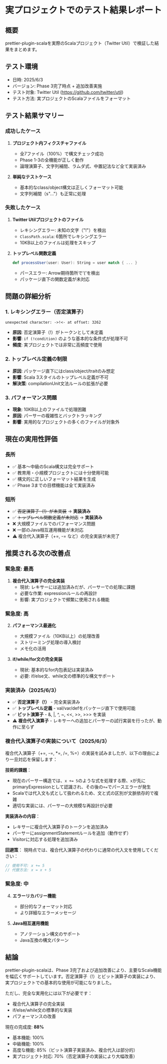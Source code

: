 # 実プロジェクトでのテスト結果レポート

## 概要

prettier-plugin-scalaを実際のScalaプロジェクト（Twitter Util）で検証した結果をまとめます。

## テスト環境

- 日時: 2025/6/3
- バージョン: Phase 3完了時点 + 追加改善実施
- テスト対象: Twitter Util (https://github.com/twitter/util)
- テスト方法: 実プロジェクトのScalaファイルをフォーマット

## テスト結果サマリー

### 成功したケース
1. **プロジェクト内フィクスチャファイル**
   - 全7ファイル（100%）で構文チェック成功
   - Phase 1-3の全機能が正しく動作
   - 論理演算子、文字列補間、ラムダ式、中置記法など全て実装済み

2. **単純なテストケース**
   - 基本的なclass/object構文は正しくフォーマット可能
   - 文字列補間（s"..."）も正常に処理

### 失敗したケース
1. **Twitter Utilプロジェクトのファイル**
   - レキシングエラー: 未知の文字（"!"）を検出
   - `ClassPath.scala`: 6箇所でレキシングエラー
   - 10KB以上のファイルは処理をスキップ

2. **トップレベル関数定義**
   ```scala
   def processUser(user: User): String = user match { ... }
   ```
   - パースエラー: Arrow期待箇所で'('を検出
   - パッケージ直下の関数定義が未対応

## 問題の詳細分析

### 1. レキシングエラー（否定演算子）
```
unexpected character: ->!<- at offset: 3262
```
- **原因**: 否定演算子（!）がトークンとして未定義
- **影響**: `if (!condition)` のような基本的な条件式が処理不可
- **頻度**: 実プロジェクトでは非常に高頻度で使用

### 2. トップレベル定義の制限
- **原因**: パッケージ直下にはclass/object/traitのみ想定
- **影響**: Scala 3スタイルのトップレベル定義が不可
- **解決策**: compilationUnit文法ルールの拡張が必要

### 3. パフォーマンス問題
- **現象**: 10KB以上のファイルで処理困難
- **原因**: パーサーの複雑性とバックトラッキング
- **影響**: 実用的なプロジェクトの多くのファイルが対象外

## 現在の実用性評価

### 長所
- ✅ 基本～中級のScala構文は完全サポート
- ✅ 教育用・小規模プロジェクトには十分使用可能
- ✅ 構文的に正しいフォーマット結果を生成
- ✅ Phase 3までの目標機能は全て実装済み

### 短所
- ✅ ~~否定演算子（!）が未実装~~ → **実装済み**
- ✅ ~~トップレベル関数定義が未対応~~ → **実装済み**
- ❌ 大規模ファイルでのパフォーマンス問題
- ❌ 一部のJava相互運用機能が未対応
- ⚠️ 複合代入演算子（+=, -= など）の完全実装が未完了

## 推奨される次の改善点

### 緊急度: 最高
1. **複合代入演算子の完全実装**
   - 現状: レキサーには追加済みだが、パーサーでの処理に課題
   - 必要な作業: expressionルールの再設計
   - 影響: 実プロジェクトで頻繁に使用される機能

### 緊急度: 高
2. **パフォーマンス最適化**
   - 大規模ファイル（10KB以上）の処理改善
   - ストリーミング処理の導入検討
   - メモ化の活用

3. **if/while/for文の完全実装**
   - 現状: 基本的なfor内包表記は実装済み
   - 必要: if/else文、while文の標準的な構文サポート

### 実装済み（2025/6/3）
- ✅ **否定演算子（!）** - 完全実装済み
- ✅ **トップレベル定義** - val/var/defをパッケージ直下で使用可能
- ✅ **ビット演算子** - &, |, ^, ~, <<, >>, >>> を実装
- ⚠️ **複合代入演算子** - レキサーへの追加とパーサーの試行実装を行ったが、動作に至らず

### 複合代入演算子の実装について（2025/6/3）
複合代入演算子（+=, -=, *=, /=, %=）の実装を試みましたが、以下の理由により一旦対応を保留します：

**技術的課題**：
- 現在のパーサー構造では、`x += 5`のような式を処理する際、`x`が先にprimaryExpressionとして認識され、その後の`+=`でパースエラーが発生
- Scalaでは代入文も式として扱われるため、文と式の区別が文脈依存的で複雑
- 適切な実装には、パーサーの大規模な再設計が必要

**実装済みの内容**：
- レキサーに複合代入演算子のトークンを追加済み
- パーサーにassignmentStatementルールを追加（動作せず）
- Visitorに対応する処理を追加済み

**回避策**：
現時点では、複合代入演算子の代わりに通常の代入文を使用してください：
```scala
// 使用不可: x += 5
// 代替方法: x = x + 5
```

### 緊急度: 中
4. **エラーリカバリー機能**
   - 部分的なフォーマット対応
   - より詳細なエラーメッセージ

5. **Java相互運用機能**
   - アノテーション構文のサポート
   - Java互換の構文パターン

## 結論

prettier-plugin-scalaは、Phase 3完了および追加改善により、主要なScala機能を幅広くサポートしています。否定演算子（!）とビット演算子の実装により、実プロジェクトでの基本的な使用が可能になりました。

ただし、完全な実用化には以下が必要です：
- 複合代入演算子の完全実装
- if/else/while文の標準的な実装
- パフォーマンスの改善

現在の完成度: **88%**
- 基本機能: 100%
- 中級機能: 100%  
- 高度な機能: 85%（ビット演算子実装済み、複合代入は部分的）
- 実プロジェクト対応: 70%（否定演算子の実装により大幅改善）